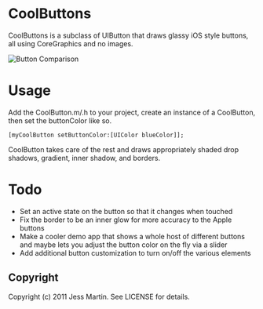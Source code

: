 CoolButtons
================================

CoolButtons is a subclass of UIButton that draws glassy iOS style
buttons, all using CoreGraphics and no images.

![Button Comparison](https://github.com/jessmartin/CoolButtons/raw/master/button_comparison.png)

Usage
================================

Add the CoolButton.m/.h to your project, create an instance of a
CoolButton, then set the buttonColor like so.

    [myCoolButton setButtonColor:[UIColor blueColor]];

CoolButton takes care of the rest and draws appropriately shaded drop
shadows, gradient, inner shadow, and borders.

Todo
================================

* Set an active state on the button so that it changes when touched
* Fix the border to be an inner glow for more accuracy to the Apple
  buttons
* Make a cooler demo app that shows a whole host of different buttons
  and maybe lets you adjust the button color on the fly via a slider
* Add additional button customization to turn on/off the various
  elements


Copyright
--------------------------------
Copyright (c) 2011 Jess Martin. See LICENSE for details.

